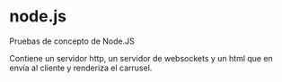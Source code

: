 node.js
=======

Pruebas de concepto de Node.JS


Contiene un servidor http, un servidor de websockets y un html que en envía al cliente y renderiza el carrusel.
